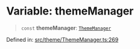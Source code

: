 # Variable: themeManager

> `const` **themeManager**: [`ThemeManager`](../classes/ThemeManager.md)

Defined in: [src/theme/ThemeManager.ts:269](https://github.com/Nick2bad4u/Uptime-Watcher/blob/3cce0c3b352c8390536ca3c7399ece50a05faf18/src/theme/ThemeManager.ts#L269)
